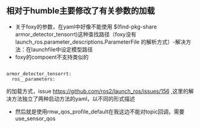 ## 相对于humble主要修改了有关参数的加载
* 关于foxy的参数，在yaml中好像不能使用 $(find-pkg-share armor_detector_tensorrt)这种查找路径（foxy没有launch_ros.parameter_descriptions.ParameterFile 的解析方式）-解决方法：在launchfile中设定模型路径
* foxy的compoent不支持类似的
```

armor_detector_tensorrt:
  ros__parameters:
```
的加载方式，issue https://github.com/ros2/launch_ros/issues/156 ,这里的解决方法独立了两种启动方法的yaml，以不同的形式描述

  
* 然后就是使用rmw_qos_profile_default在我这边不能对topic回调，需要use_sensor_qos
